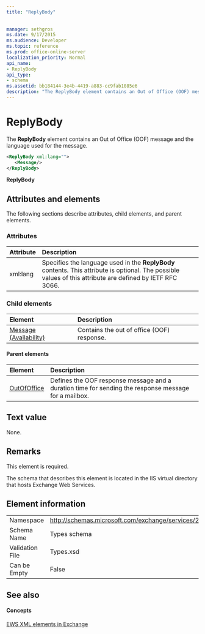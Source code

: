```yaml
---
title: "ReplyBody"
 
 
manager: sethgros
ms.date: 9/17/2015
ms.audience: Developer
ms.topic: reference
ms.prod: office-online-server
localization_priority: Normal
api_name:
- ReplyBody
api_type:
- schema
ms.assetid: bb184144-3e4b-4419-a883-cc9fab1085e6
description: "The ReplyBody element contains an Out of Office (OOF) message and the language used for the message."
---
```


# ReplyBody

The **ReplyBody** element contains an Out of Office (OOF) message and the language used for the message. 
  
```XML
<ReplyBody xml:lang="">
   <Message/>
</ReplyBody>
```

 **ReplyBody**
## Attributes and elements

The following sections describe attributes, child elements, and parent elements.
  
### Attributes

|**Attribute**|**Description**|
|:-----|:-----|
|xml:lang  <br/> |Specifies the language used in the **ReplyBody** contents. This attribute is optional. The possible values of this attribute are defined by IETF RFC 3066.  <br/> |
   
### Child elements

|**Element**|**Description**|
|:-----|:-----|
|[Message (Availability)](message-availability.md) <br/> |Contains the out of office (OOF) response.  <br/> |
   
#### Parent elements

|**Element**|**Description**|
|:-----|:-----|
|[OutOfOffice](outofoffice.md) <br/> |Defines the OOF response message and a duration time for sending the response message for a mailbox.  <br/> |
   
## Text value

None.
  
## Remarks

This element is required.
  
The schema that describes this element is located in the IIS virtual directory that hosts Exchange Web Services.
  
## Element information

|||
|:-----|:-----|
|Namespace  <br/> |http://schemas.microsoft.com/exchange/services/2006/types  <br/> |
|Schema Name  <br/> |Types schema  <br/> |
|Validation File  <br/> |Types.xsd  <br/> |
|Can be Empty  <br/> |False  <br/> |
   
## See also

#### Concepts

[EWS XML elements in Exchange](ews-xml-elements-in-exchange.md)

